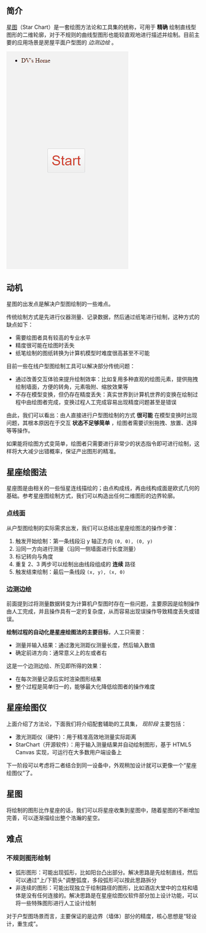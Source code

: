 ## 简介

[星图](https://github.com/FangStarNet/starchart)（Star Chart）是一套绘图方法论和工具集的统称，可用于 **精确** 绘制直线型图形的二维轮廓，对于不规则的曲线型图形也能较直观地进行描述并绘制。目前主要的应用场景是房屋平面户型图的 _边测边绘_ 。

![](https://github.com//FangStarNet/starchart/blob/master/demo.gif?raw=true)

## 动机

星图的出发点是解决户型图绘制的一些难点。

传统绘制方式是先进行仪器测量、记录数据，然后通过纸笔进行绘制，这种方式的缺点如下：

* 需要绘图者具有较高的专业水平
* 精度很可能在绘图时丢失
* 纸笔绘制的图纸转换为计算机模型时难度很高甚至不可能

目前一些在线户型图绘制工具可以解决部分传统问题：

* 通过改善交互体验来提升绘制效率：比如复用多种直观的绘图元素，提供拖拽绘制墙面，方便的转角，元素吸附、缩放效果等
* 不存在模型变换，但仍存在精度丢失：真实世界到计算机世界的变换在绘制过程中由绘图者完成，变换过程人工完成容易出现精度问题甚至是错误

由此，我们可以看出：由人直接进行户型图绘制的方式 **很可能** 在模型变换时出现问题，其根本原因在于交互 **状态不足够简单** ，绘图者需要识别拖拽、放置、选择等等操作。

如果能将绘图方式变简单，绘图者只需要进行非常少的状态指令即可进行绘制，这样将大大减少出错概率，保证产出图形的精准。

## 星座绘图法

星座图是由相关的一些恒星连线描绘的；由点构成线，再由线构成面是欧式几何的基础。参考星座图绘制方式，我们可以构造出任何二维图形的边界轮廓。

### 点线面

从户型图绘制的实际需求出发，我们可以总结出星座绘图法的操作步骤：

1. 触发开始绘制：第一条线段沿 y 轴正方向 `(0, 0), (0, y)`
2. 沿同一方向进行测量（沿同一侧墙面进行长度测量）
3. 标记转向与角度
4. 重复 2、3 两步可以绘制出由线段组成的 **连续** 路径
5. 触发结束绘制：最后一条线段 `(x, y), (x, 0)` 

### 边测边绘

前面提到过将测量数据转变为计算机户型图时存在一些问题，主要原因是绘制操作由人工完成，并且操作具有一定的复杂度，从而容易出现误操作导致精度丢失或错误。

**绘制过程的自动化是星座绘图法的主要目标**，人工只需要：

* 测量并输入结果：通过激光测距仪测量长度，然后输入数值
* 确定前进方向：通常意义上的左或者右

这是一个边测边绘、所见即所得的效果：

* 在每次测量记录后实时渲染图形结果
* 整个过程是简单归一的，能够最大化降低绘图者的操作难度
 
## 星座绘图仪

上面介绍了方法论，下面我们将介绍配套辅助的工具集， _现阶段_ 主要包括：

* 激光测距仪（硬件）：用于精准高效地测量实际距离
* StarChart（开源软件）：用于输入测量结果并自动绘制图形，基于 HTML5 Canvas  实现，可运行在大多数用户端设备上

下一阶段可以考虑将二者结合到同一设备中，外观稍加设计就可以更像一个“星座绘图仪”了。

## 星图

将绘制的图形比作星座的话，我们可以将星座收集到星图中，随着星图的不断增加完善，可以逐渐描绘出整个浩瀚的星空。

## 难点

### 不规则图形绘制

* 弧形图形：可能出现弧形，比如阳台凸出部分。解决思路是先绘制直线，然后可以通过"上/下箭头"调整弧度，多段弧形可以按此思路拆分
* 非连续的图形：可能出现独立于绘制路径的图形，比如酒店大堂中的立柱和墙体是没有任何连接的。解决思路是在星座绘图仪软件部分加上设计功能，可以将一些特殊图形进行人工设计绘制

对于户型图场景而言，主要保证的是边界（墙体）部分的精度，核心思想是“轻设计，重生成”。
